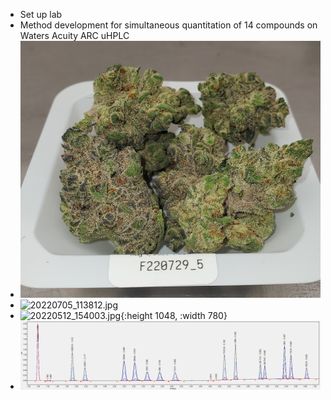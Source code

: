 - Set up lab
- Method development for simultaneous quantitation of 14 compounds on Waters Acuity ARC uHPLC
- ![image.png](../assets/image_1688425117268_0.png)
- ![20220705_113812.jpg](../assets/20220705_113812_1688425280982_0.jpg)
- ![20220512_154003.jpg](../assets/20220512_154003_1688425376241_0.jpg){:height 1048, :width 780}
- ![25f6a6d4-2a57-4a57-849c-eab5e3987406.png](../assets/25f6a6d4-2a57-4a57-849c-eab5e3987406_1688425132618_0.png)